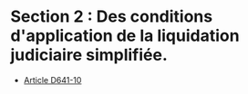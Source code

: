 # Section 2 : Des conditions d'application de la liquidation judiciaire simplifiée.

- [Article D641-10](article-d641-10.md)
